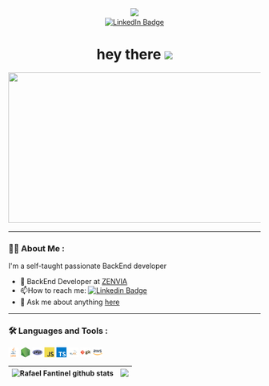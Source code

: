 <div id="header" align="center">
  <img src="https://media.giphy.com/media/M9gbBd9nbDrOTu1Mqx/giphy.gif" width="100"/>

  <div id="badges">
      <a href="https://br.linkedin.com/in/rafael-de-oliveira-fantinel-5246a2187">
        <img src="https://img.shields.io/badge/LinkedIn-blue?style=for-the-badge&logo=linkedin&logoColor=white" alt="LinkedIn Badge"/>
      </a>
    </div>
</div>

<div align="center">
  <h1>
    hey there
    <img src="https://media.giphy.com/media/hvRJCLFzcasrR4ia7z/giphy.gif" width="30px"/>
  </h1>
  <img src="https://media.giphy.com/media/dWesBcTLavkZuG35MI/giphy.gif" width="600" height="300"/>
</div>

---

### :man_technologist: About Me :

I'm a self-taught passionate BackEnd developer

- 💼 BackEnd Developer at [ZENVIA](https://www.zenvia.com/)
- :mailbox:How to reach me: [![Linkedin Badge](https://img.shields.io/badge/-RafaelFantinel-blue?style=flat&logo=Linkedin&logoColor=white)](https://br.linkedin.com/in/rafael-de-oliveira-fantinel-5246a2187)
- 💬 Ask me about anything [here](https://github.com/RafaelFantinel/RafaelFantinel/issues)

---

### :hammer_and_wrench: Languages and Tools :

<div>
  <img height="20" alt="java" src="https://raw.githubusercontent.com/github/explore/80688e429a7d4ef2fca1e82350fe8e3517d3494d/topics/java/java.png"/>
  <img height="20" alt="nodejs" src="https://raw.githubusercontent.com/github/explore/80688e429a7d4ef2fca1e82350fe8e3517d3494d/topics/nodejs/nodejs.png"/> 
  <img height="20" alt="nodejs" src="https://raw.githubusercontent.com/github/explore/80688e429a7d4ef2fca1e82350fe8e3517d3494d/topics/php/php.png"/>
  <img height="20" alt="javascript" src="https://raw.githubusercontent.com/github/explore/80688e429a7d4ef2fca1e82350fe8e3517d3494d/topics/javascript/javascript.png"/>
  <img height="20" alt="typescript" src="https://raw.githubusercontent.com/github/explore/80688e429a7d4ef2fca1e82350fe8e3517d3494d/topics/typescript/typescript.png"/>
  <img height="20" alt="mysql" src="https://raw.githubusercontent.com/github/explore/80688e429a7d4ef2fca1e82350fe8e3517d3494d/topics/mysql/mysql.png"/>
  <img height="20" alt="mysql" src="https://raw.githubusercontent.com/github/explore/80688e429a7d4ef2fca1e82350fe8e3517d3494d/topics/git/git.png"/>
  <img height="20" alt="spring" src="https://raw.githubusercontent.com/github/explore/80688e429a7d4ef2fca1e82350fe8e3517d3494d/topics/aws/aws.png"/>

</div>

| <img align="center" src="https://github-readme-stats.vercel.app/api?username=RafaelFantinel&show_icons=true&include_all_commits=true&theme=buefy&hide_border=true" alt="Rafael Fantinel github stats" /> | <img align="center" src="https://github-readme-stats.vercel.app/api/top-langs/?username=RafaelFantinel&layout=compact&theme=buefy&hide_border=true" /> |
| -------------------------------------------------------------------------------------------------------------------------------------------------------------------------------------------------------- | ------------------------------------------------------------------------------------------------------------------------------------------------------ |

<br />
